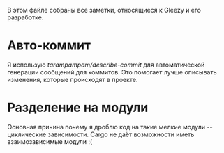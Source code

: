 В этом файле собраны все заметки, относящиеся к Gleezy и его разработке.

# Авто-коммит

Я использую *tarampampam/describe-commit* для автоматической генерации сообщений для коммитов. Это помогает лучше описывать изменения, которые происходят в проекте.

# Разделение на модули

Основная причина почему я дроблю код на такие мелкие модули -- циклические зависимости. Cargo не даёт возможности иметь взаимозависимые модули :(
